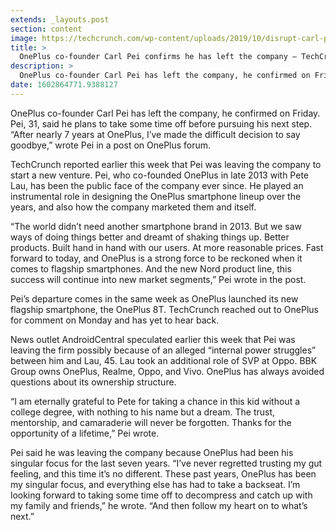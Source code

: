 ```yaml
--- 
extends: _layouts.post 
section: content 
image: https://techcrunch.com/wp-content/uploads/2019/10/disrupt-carl-pei-oneplus-1521.jpg?w=619 
title: > 
  OnePlus co-founder Carl Pei confirms he has left the company – TechCrunch 
description: > 
  OnePlus co-founder Carl Pei has left the company, he confirmed on Friday.“After nearly 7 years at OnePlus, I’ve made the difficult decision to say goodbye,” wrote Pei in a post on OnePlus forum.TechCrunch reported earlier this week that Pei was leaving the company to start a new venture.Pei, who co-founded OnePlus in late 2013 with Pete Lau, has been the public face of the company ever since.And the new Nord product line, this success will continue into new market segments,” Pei wrote in the post. 
date: 1602864771.9388127 
--- 
```

OnePlus co-founder Carl Pei has left the company, he confirmed on Friday. Pei, 31, said he plans to take some time off before pursuing his next step. “After nearly 7 years at OnePlus, I’ve made the difficult decision to say goodbye,” wrote Pei in a post on OnePlus forum.

TechCrunch reported earlier this week that Pei was leaving the company to start a new venture. Pei, who co-founded OnePlus in late 2013 with Pete Lau, has been the public face of the company ever since. He played an instrumental role in designing the OnePlus smartphone lineup over the years, and also how the company marketed them and itself.

“The world didn’t need another smartphone brand in 2013. But we saw ways of doing things better and dreamt of shaking things up. Better products. Built hand in hand with our users. At more reasonable prices. Fast forward to today, and OnePlus is a strong force to be reckoned when it comes to flagship smartphones. And the new Nord product line, this success will continue into new market segments,” Pei wrote in the post.

Pei’s departure comes in the same week as OnePlus launched its new flagship smartphone, the OnePlus 8T. TechCrunch reached out to OnePlus for comment on Monday and has yet to hear back.

News outlet AndroidCentral speculated earlier this week that Pei was leaving the firm possibly because of an alleged “internal power struggles” between him and Lau, 45. Lau took an additional role of SVP at Oppo. BBK Group owns OnePlus, Realme, Oppo, and Vivo. OnePlus has always avoided questions about its ownership structure.

“I am eternally grateful to Pete for taking a chance in this kid without a college degree, with nothing to his name but a dream. The trust, mentorship, and camaraderie will never be forgotten. Thanks for the opportunity of a lifetime,” Pei wrote.

Pei said he was leaving the company because OnePlus had been his singular focus for the last seven years. “I’ve never regretted trusting my gut feeling, and this time it’s no different. These past years, OnePlus has been my singular focus, and everything else has had to take a backseat. I’m looking forward to taking some time off to decompress and catch up with my family and friends,” he wrote. “And then follow my heart on to what’s next.”